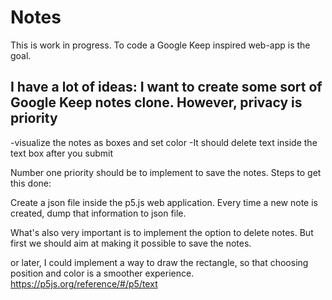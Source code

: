 # Notes
This is work in progress. 
To code a Google Keep inspired web-app is the goal.
## I have  a lot of ideas: I want to create some sort of Google Keep notes clone. However, privacy is priority

-visualize the notes as boxes and set color 
-It should delete text inside the text box after you submit

Number one priority should be to implement to save the notes.
Steps to get this done:

Create a json file inside the p5.js web application. 
Every time a new note is created, dump that information to json file.

What's also very important is to implement the option to delete notes. But first we should aim at making it possible to save the notes. 


or later, I could implement a way to draw the rectangle, so that choosing position and color is a smoother experience.
https://p5js.org/reference/#/p5/text
